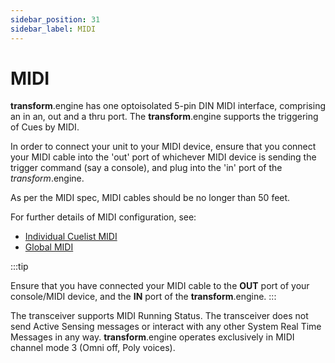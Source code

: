 ```yaml
---
sidebar_position: 31
sidebar_label: MIDI
---
```


# MIDI

**transform**.engine has one optoisolated 5-pin DIN MIDI interface, comprising an in an, out and a thru port.
The **transform**.engine supports the triggering of Cues by MIDI.

In order to connect your unit to your MIDI device, ensure that you connect your MIDI cable into the
'out' port of whichever MIDI device is sending the trigger command (say a console), and plug into
the 'in' port of the *transform*.engine.

As per the MIDI spec, MIDI cables should be no longer than 50 feet.

For further details of MIDI configuration, see:
* [Individual Cuelist MIDI](../transform.client/cuelists/midi.md)
* [Global MIDI](../transform.client/system/midi-io.md)

:::tip

Ensure that you have connected your MIDI cable to the **OUT** port of your console/MIDI device, and the **IN** port of the **transform**.engine.
:::

The transceiver supports MIDI Running Status.
The transceiver does not send Active Sensing messages or interact with any other System Real Time Messages in any way.
**transform**.engine operates exclusively in MIDI channel mode 3 (Omni off, Poly voices).
